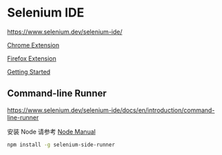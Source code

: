 <!-- #selenium-ide -->
# Selenium IDE

<https://www.selenium.dev/selenium-ide/>

[Chrome Extension](https://chrome.google.com/webstore/detail/selenium-ide/mooikfkahbdckldjjndioackbalphokd)

[Firefox Extension](https://addons.mozilla.org/en-US/firefox/addon/selenium-ide/)

[Getting Started](https://www.selenium.dev/selenium-ide/docs/en/introduction/getting-started)

## Command-line Runner

<https://www.selenium.dev/selenium-ide/docs/en/introduction/command-line-runner>

安装 Node 请参考 [Node Manual](/manuals/node/node-manual.md#nvm)

```bash
npm install -g selenium-side-runner
```
